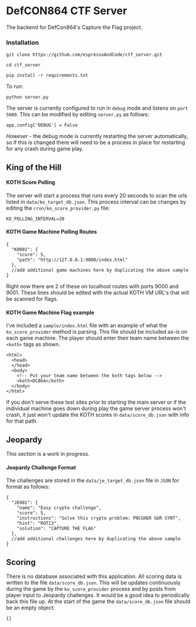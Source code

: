 # DefCON864 CTF Server
The backend for DefCon864's Capture the Flag project.

### Installation

```
git clone https://github.com/espressoAndCode/ctf_server.git

cd ctf_server

pip install -r requirements.txt
```
To run:

```
python server.py
```
The server is currently configured to run in `debug` mode and listens on `port 5000`. This can be modified by editing `server.py` as follows:
```
app.config['DEBUG'] = False
```
*However* - the debug mode is currently restarting the server automatically, so if this is changed there will need to be a process in place for restarting for any crash during game play.

## King of the Hill
#### KOTH Score Polling

The server will start a process that runs every 20 seconds to scan the urls listed in `data/ko_target_db.json`. This process interval can be changes by editing the `cron/ko_score_provider.py` file:

```
KO_POLLING_INTERVAL=20
```
#### KOTH Game Machine Polling Routes

```
{
  "KO001": {
    "score": 5,
    "path": "http://127.0.0.1:9000/index.html"
  },
  //add additional game machines here by duplicating the above sample
}
```

Right now there are 2 of these on localhost routes with ports 9000 and 9001. These lines should be edited with the actual KOTH VM URL's that will be scanned for flags.

#### KOTH Game Machine Flag example
I've included a `sample/index.html` file with an example of what the `ko_score_provider` method is parsing. This file should be included as-is on each game machine. The player should enter their team name between the `<koth>` tags as shown.


```
<html>
  <head>
  </head>
  <body>
    <!-- Put your team name between the koth tags below -->
    <koth>DC864</koth>
  </body>
</html>
```

If you don't serve these test sites prior to starting the main server or if the individual machine goes down during play the game server process won't crash, it just won't update the KOTH scores in `data/score_db.json` with info for that path.

## Jeopardy

This section is a work in progress.

#### Jeopardy Challenge Format

The challenges are stored in the `data/je_target_db.json` file in `JSON` for format as follows:
```
{
  "JE001": {
    "name": "Easy crypto challenge",
    "score": 5,
    "instructions": "Solve this crypto problem: PNCGHER GUR SYNT",
    "hint": "ROT13",
    "solution": "CAPTURE THE FLAG"
  },
  //add additional challenges here by duplicating the above sample
}
```

## Scoring
There is no database associated with this application. All scoring data is written to the file `data/score_db.json`. This will be updates continuously during the game by the `ko_score_provider` process and by posts from player input to Jeopardy challenges. It would be a good idea to periodically back this file up.
At the start of the game the `data/score_db.json` file should be an empty object:
```
{}
```
